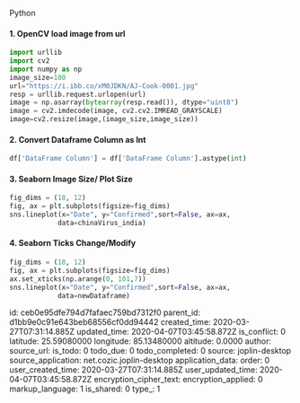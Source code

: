 Python

#### 1. OpenCV load image from url
```python
import urllib
import cv2
import numpy as np
image_size=100
url="https://i.ibb.co/xM0JDKN/AJ-Cook-0001.jpg"
resp = urllib.request.urlopen(url)
image = np.asarray(bytearray(resp.read()), dtype="uint8")
image = cv2.imdecode(image, cv2.cv2.IMREAD_GRAYSCALE)
image=cv2.resize(image,(image_size,image_size))
```


#### 2. Convert Dataframe Column as Int
```python
df['DataFrame Column'] = df['DataFrame Column'].astype(int)
```

#### 3. Seaborn Image Size/ Plot Size

```python
fig_dims = (18, 12)
fig, ax = plt.subplots(figsize=fig_dims)
sns.lineplot(x="Date", y="Confirmed",sort=False, ax=ax,
            data=chinaVirus_india)
```

#### 4. Seaborn Ticks Change/Modify
```python
fig_dims = (18, 12)
fig, ax = plt.subplots(figsize=fig_dims)
ax.set_xticks(np.arange(0, 101,7))
sns.lineplot(x="Date", y="Confirmed",sort=False, ax=ax,
            data=newDataframe)
```

id: ceb0e95dfe794d7fafaec759bd7312f0
parent_id: d1bb9e0c91e643beb68556cf0dd94442
created_time: 2020-03-27T07:31:14.885Z
updated_time: 2020-04-07T03:45:58.872Z
is_conflict: 0
latitude: 25.59080000
longitude: 85.13480000
altitude: 0.0000
author: 
source_url: 
is_todo: 0
todo_due: 0
todo_completed: 0
source: joplin-desktop
source_application: net.cozic.joplin-desktop
application_data: 
order: 0
user_created_time: 2020-03-27T07:31:14.885Z
user_updated_time: 2020-04-07T03:45:58.872Z
encryption_cipher_text: 
encryption_applied: 0
markup_language: 1
is_shared: 0
type_: 1